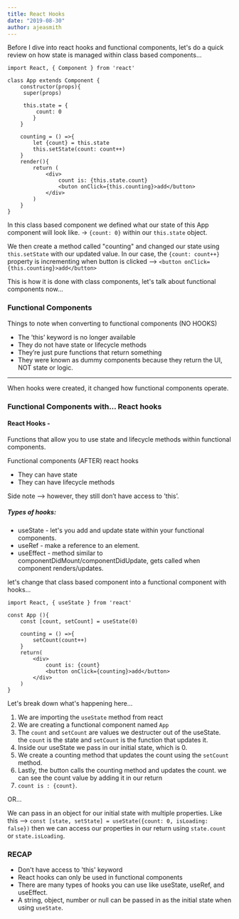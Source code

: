 ```yaml
---
title: React Hooks
date: "2019-08-30"
author: ajeasmith
---
```



Before I dive into react hooks and functional components, let's do a quick review on how state is managed within class based components...

```
import React, { Component } from 'react'

class App extends Component {
    constructor(props){
     super(props)
     
     this.state = {
         count: 0
        } 
    }
    
    counting = () =>{
        let {count} = this.state
        this.setState(count: count++)
    }
    render(){
        return (
            <div>
                count is: {this.state.count}
                <buton onClick={this.counting}>add</button>
            </div>
        )
    }
}
```
In this class based component we defined what our state of this App component will look like. -> ```{count: 0}``` within our ```this.state``` object.

We then create a method called "counting" and changed our state using ```this.setState``` with our updated value. In our case, the ```{count: count++}``` property is incrementing when button is clicked --> ```<button onClick={this.counting}>add</button>```

This is how it is done with class components, let's talk about functional components now...

### Functional Components
Things to note when converting to functional components (NO HOOKS)

- The ’this’ keyword is no longer available
- They do not have state or lifecycle methods
- They’re just pure functions that return something
- They were known as dummy components because they return the UI, NOT state or logic.

----
When hooks were created, it changed how functional components operate.

### Functional Components with... React hooks

#### React Hooks - 
Functions that allow you to use state and lifecycle methods within functional components.

Functional components (AFTER) react hooks
- They can have state 
- They can have lifecycle methods

Side note —> however, they still don’t have access to ’this’.

##### Types of hooks: 
- useState - let's you add and update state within your functional components.
- useRef - make a reference to an element.
- useEffect - method similar to componentDidMount/componentDidUpdate, gets called when component renders/updates.

let's change that class based component into a functional component with hooks...

```
import React, { useState } from 'react'

const App (){
    const [count, setCount] = useState(0)
    
    counting = () =>{
        setCount(count++)
    }
    return(
        <div>
            count is: {count}
            <button onClick={counting}>add</button>
        </div>
    )
}
```

Let's break down what's happening here...

1. We are importing the ```useState``` method from react
2. We are creating a functional component named ```App```
3. The ```count``` and ```setCount``` are values we destructer out of the useState. the ```count``` is the state and ```setCount``` is the function that updates it.
4. Inside our useState we pass in our initial state, which is 0.
5. We create a counting method that updates the count using the ```setCount``` method.
6. Lastly, the button calls the counting method and updates the count. we can see the count value by adding it in our return
7. ```count is : {count}```.

OR...

We can pass in an object for our initial state with multiple properties. Like this --> 
```const [state, setState] = useState({count: 0, isLoading: false})```
then we can access our properties in our return using ```state.count``` or ```state.isLoading```.

### RECAP
- Don't have access to 'this' keyword
- React hooks can only be used in functional components
- There are many types of hooks you can use like useState, useRef, and useEffect.
- A string, object, number or null can be passed in as the initial state when using ```useState```.
